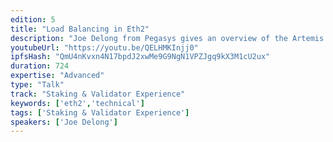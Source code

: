 ```yaml
---
edition: 5
title: "Load Balancing in Eth2"
description: "Joe Delong from Pegasys gives an overview of the Artemis Architecture."
youtubeUrl: "https://youtu.be/QELHMKInjj0"
ipfsHash: "QmU4nKvxn4N17bpdJ2xwMe9G9NgN1VPZJgq9kX3M1cU2ux"
duration: 724
expertise: "Advanced"
type: "Talk"
track: "Staking & Validator Experience"
keywords: ['eth2','technical']
tags: ['Staking & Validator Experience']
speakers: ['Joe Delong']
---
```

